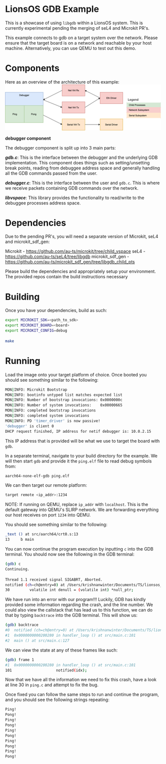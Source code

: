 <!--
     Copyright 2025, UNSW
     SPDX-License-Identifier: CC-BY-SA-4.0
-->

# LionsOS GDB Example

This is a showcase of using `libgdb` within a LionsOS system. This is currently
experimental pending the merging of seL4 and Microkit PR's.

This example connects to gdb on a target system over the network. Please
ensure that the target board is on a network and reachable by your host
machine. Alternatively, you can use QEMU to test out this demo.

# Components
Here as an overview of the architecture of this example:
![gdb example architecture](./LionsOS_GDB.svg)

**debugger component**

The debugger component is split up into 3 main parts:

***gdb.c***: This is the interface between the debugger and the
underlying GDB implementation. This component does things such as setting/unsetting
break points, reading from debuggee address space and generally handling all the GDB
commands passed from the user.

***debugger.c***: This is the interface between the user and `gdb.c`. This is where we
receive packets containing GDB commands over the network.

***libvspace***: This library provides the functionality to read/write to the debuggee
processes address space.

# Dependencies

Due to the pending PR's, you will need a separate version of Microkit, seL4 and
microkit_sdf_gen:

Microkit - https://github.com/au-ts/microkit/tree/child_vspace
seL4 - https://github.com/au-ts/seL4/tree/libgdb
microkit_sdf_gen - https://github.com/au-ts/microkit_sdf_gen/tree/libgdb_child_pts


Please build the dependencies and appropriately setup your environment. The
provided repos contain the build instructions necessary

# Building

Once you have your dependencies, build as such:

```bash
export MICROKIT_SDK=<path_to_sdk>
export MICROKIT_BOARD=<board>
export MICROKIT_CONFIG=debug

make
```

# Running

Load the image onto your target platform of choice. Once booted you should see
something similar to the following:

```bash
MON|INFO: Microkit Bootstrap
MON|INFO: bootinfo untyped list matches expected list
MON|INFO: Number of bootstrap invocations: 0x0000000c
MON|INFO: Number of system invocations:    0x00000665
MON|INFO: completed bootstrap invocations
MON|INFO: completed system invocations
MON|INFO: PD 'timer_driver' is now passive!
'debugger' is client 0
DHCP request finished, IP address for netif debugger is: 10.0.2.15
```

This IP address that is provided will be what we use to target the board with `gdb`.

In a separate terminal, navigate to your build directory for the example. We will then
start `gdb` and provide it the `ping.elf` file to read debug symbols from:

```bash
aarch64-none-elf-gdb ping.elf
```
We can then target our remote platform:

```bash
target remote <ip_addr>:1234
```

NOTE: If running on QEMU, replace `ip_addr` with `localhost`. This is the default gateway into QEMU's SLIRP network. We
are forwarding everything our host receives on port `1234` into QEMU.

You should see something similar to the following:
```bash
_text () at src/aarch64/crt0.s:13
13     b main
```

You can now continue the program execution by inputting `c` into the GDB terminal. You should now see the following
in the GDB terminal:

```bash
(gdb) c
Continuing.

Thread 1.1 received signal SIGABRT, Aborted.
notified (ch=ch@entry=0) at /Users/krishnanwinter/Documents/TS/lionsos_gdb_example/lionsos/examples/gdb/ping.c:30
30         volatile int denull = (volatile int) *null_ptr;
```

We have run into an error with our program!!! Luckily, GDB has kindly provided some information regarding the crash,
and the line number. We could also view the callstack that has lead us to this function, we can do that by typing
`backtrace` into the GDB terminal. This will show us:

```bash
(gdb) backtrace
#0  notified (ch=ch@entry=0) at /Users/krishnanwinter/Documents/TS/lionsos_gdb_example/lionsos/examples/gdb/ping.c:30
#1  0x0000000000200280 in handler_loop () at src/main.c:101
#2  main () at src/main.c:127
```

We can view the state at any of these frames like such:
```bash
(gdb) frame 1
#1  0x0000000000200280 in handler_loop () at src/main.c:101
101                    notified(idx);
```

Now that we have all the information we need to fix this crash, have a look at line 30 in `ping.c` and attempt to
fix the bug.

Once fixed you can follow the same steps to run and continue the program, and you should see the following strings repeating:
```bash
Ping!
Pong!
Ping!
Pong!
Ping!
Pong!
Ping!
Pong!
Ping!
Pong!
```
